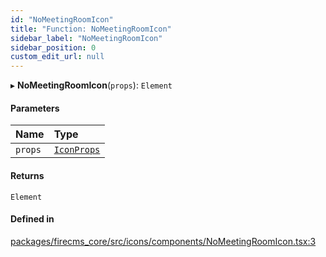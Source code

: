 ```yaml
---
id: "NoMeetingRoomIcon"
title: "Function: NoMeetingRoomIcon"
sidebar_label: "NoMeetingRoomIcon"
sidebar_position: 0
custom_edit_url: null
---
```


▸ **NoMeetingRoomIcon**(`props`): `Element`

#### Parameters

| Name | Type |
| :------ | :------ |
| `props` | [`IconProps`](../types/IconProps.md) |

#### Returns

`Element`

#### Defined in

[packages/firecms_core/src/icons/components/NoMeetingRoomIcon.tsx:3](https://github.com/FireCMSco/firecms/blob/d45f3739/packages/firecms_core/src/icons/components/NoMeetingRoomIcon.tsx#L3)
